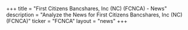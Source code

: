 +++
title = "First Citizens Bancshares, Inc (NC) (FCNCA) - News"
description = "Analyze the News for First Citizens Bancshares, Inc (NC) (FCNCA)"
ticker = "FCNCA"
layout = "news"
+++

